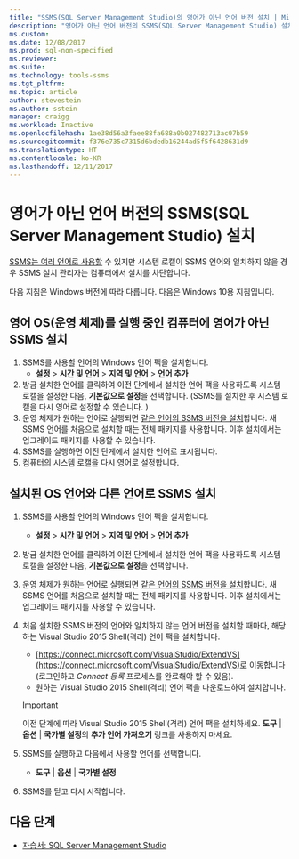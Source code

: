 ```yaml
---
title: "SSMS(SQL Server Management Studio)의 영어가 아닌 언어 버전 설치 | Microsoft Docs"
description: "영어가 아닌 언어 버전의 SSMS(SQL Server Management Studio) 설치"
ms.custom: 
ms.date: 12/08/2017
ms.prod: sql-non-specified
ms.reviewer: 
ms.suite: 
ms.technology: tools-ssms
ms.tgt_pltfrm: 
ms.topic: article
author: stevestein
ms.author: sstein
manager: craigg
ms.workload: Inactive
ms.openlocfilehash: 1ae38d56a3faee88fa688a0b027482713ac07b59
ms.sourcegitcommit: f376e735c7315d6bdedb16244ad5f5f6428631d9
ms.translationtype: HT
ms.contentlocale: ko-KR
ms.lasthandoff: 12/11/2017
---
```

# <a name="install-non-english-language-versions-of-sql-server-management-studio-ssms"></a>영어가 아닌 언어 버전의 SSMS(SQL Server Management Studio) 설치 

[SSMS는 여러 언어로 사용할](download-sql-server-management-studio-ssms.md#available-languages) 수 있지만 시스템 로캘이 SSMS 언어와 일치하지 않을 경우 SSMS 설치 관리자는 컴퓨터에서 설치를 차단합니다. 

다음 지침은 Windows 버전에 따라 다릅니다. 다음은 Windows 10용 지침입니다.

## <a name="install-non-english-ssms-on-a-computer-running-an-english-operating-system-os"></a>영어 OS(운영 체제)를 실행 중인 컴퓨터에 영어가 아닌 SSMS 설치

1. SSMS를 사용할 언어의 Windows 언어 팩을 설치합니다. 
   - **설정** > **시간 및 언어** > **지역 및 언어** > **언어 추가** 
2. 방금 설치한 언어를 클릭하여 이전 단계에서 설치한 언어 팩을 사용하도록 시스템 로캘을 설정한 다음, **기본값으로 설정**을 선택합니다. (SSMS를 설치한 후 시스템 로캘을 다시 영어로 설정할 수 있습니다. )
3. 운영 체제가 원하는 언어로 실행되면 [같은 언어의 SSMS 버전을 설치](download-sql-server-management-studio-ssms.md#available-languages)합니다. 새 SSMS 언어를 처음으로 설치할 때는 전체 패키지를 사용합니다. 이후 설치에서는 업그레이드 패키지를 사용할 수 있습니다.
4. SSMS를 실행하면 이전 단계에서 설치한 언어로 표시됩니다.
5. 컴퓨터의 시스템 로캘을 다시 영어로 설정합니다.

## <a name="install-ssms-in-a-language-other-than-the-language-of-the-installed-os"></a>설치된 OS 언어와 다른 언어로 SSMS 설치

1. SSMS를 사용할 언어의 Windows 언어 팩을 설치합니다. 
   - **설정** > **시간 및 언어** > **지역 및 언어** > **언어 추가** 
2. 방금 설치한 언어를 클릭하여 이전 단계에서 설치한 언어 팩을 사용하도록 시스템 로캘을 설정한 다음, **기본값으로 설정**을 선택합니다. 
3. 운영 체제가 원하는 언어로 실행되면 [같은 언어의 SSMS 버전을 설치](download-sql-server-management-studio-ssms.md#available-languages)합니다. 새 SSMS 언어를 처음으로 설치할 때는 전체 패키지를 사용합니다. 이후 설치에서는 업그레이드 패키지를 사용할 수 있습니다.
4. 처음 설치한 SSMS 버전의 언어와 일치하지 않는 언어 버전을 설치할 때마다, 해당하는 Visual Studio 2015 Shell(격리) 언어 팩을 설치합니다.
   - [https://connect.microsoft.com/VisualStudio/ExtendVS](https://connect.microsoft.com/VisualStudio/ExtendVS)로 이동합니다(로그인하고 *Connect 등록* 프로세스를 완료해야 할 수 있음).
   - 원하는 Visual Studio 2015 Shell(격리) 언어 팩을 다운로드하여 설치합니다.

   > [!IMPORTANT]
   > 이전 단계에 따라 Visual Studio 2015 Shell(격리) 언어 팩을 설치하세요. **도구** | **옵션** | **국가별 설정**의 **추가 언어 가져오기** 링크를 사용하지 마세요. 

5. SSMS를 실행하고 다음에서 사용할 언어를 선택합니다.
   - **도구** | **옵션** | **국가별 설정**
1. SSMS를 닫고 다시 시작합니다.

## <a name="next-steps"></a>다음 단계

- [자습서: SQL Server Management Studio](https://docs.microsoft.com/sql/ssms/tutorials/tutorial-sql-server-management-studio)